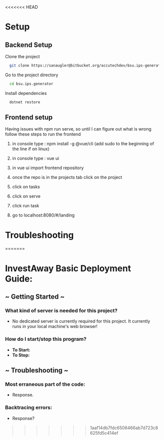<<<<<<< HEAD
# Setup
## Backend Setup
Clone the project

```bash
  git clone https://sanaugler@bitbucket.org/accutechdev/bsu.ips-generator.backend.git
```

Go to the project directory

```bash
  cd bsu.ips.generator
```

Install dependencies

```bash
  dotnet restore
```

## Frontend setup
Having issues with npm run serve, so until I can figure out what is wrong follow these steps to run the frontend

1. in console type : npm install -g @vue/cli (add sudo to the beginning of the line if on linux)

2. in console type : vue ui

3. in vue ui import frontend repository

4. once the repo is in the projects tab click on the project

5. click on tasks

6. click on serve

7. click run task

8. go to localhost:8080/#/landing

# Troubleshooting

=======
# InvestAway Basic Deployment Guide:

## ~ Getting Started ~
### What kind of server is needed for this project?
- No dedicated server is currently required for this project. It currently runs in your local machine's web browser!

### How do I start/stop this program?
- **To Start:**
- **To Stop:**

## ~ Troubleshooting ~
### Most erraneous part of the code:
- Response.
### Backtracing errors:
- Response?
>>>>>>> 1aaf14db7fdc6506466ab7d723c8625fd5c414ef
